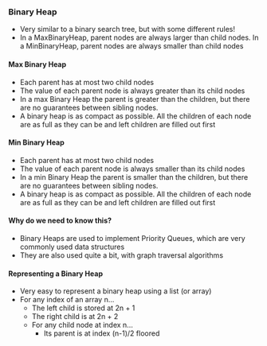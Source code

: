### Binary Heap
- Very similar to a binary search tree, but with some different rules!
- In a MaxBinaryHeap, parent nodes are always larger than child nodes. In a MinBinaryHeap, parent nodes are always smaller than child nodes

#### Max Binary Heap
- Each parent has at most two child nodes
- The value of each parent node is always greater than its child nodes
- In a max Binary Heap the parent is greater than the children, but there are no guarantees between sibling nodes.
- A binary heap is as compact as possible. All the children of each node are as full as they can be and left children are filled out first

#### Min Binary Heap
- Each parent has at most two child nodes
- The value of each parent node is always smaller than its child nodes
- In a min Binary Heap the parent is smaller than the children, but there are no guarantees between sibling nodes.
- A binary heap is as compact as possible. All the children of each node are as full as they can be and left children are filled out first

#### Why do we need to know this?
- Binary Heaps are used to implement Priority Queues, which are very commonly used data structures
- They are also used quite a bit, with graph traversal algorithms


#### Representing a Binary Heap
- Very easy to represent a binary heap using a list (or array)
- For any index of an array n...
  - The left child is stored at 2n + 1
  - The right child is at 2n + 2 
  - For any child node at index n...
    - Its parent is at index (n-1)/2 floored
